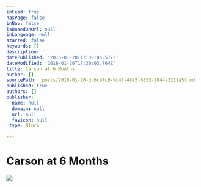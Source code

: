 ```yaml
---
inFeed: true
hasPage: false
inNav: false
isBasedOnUrl: null
inLanguage: null
starred: false
keywords: []
description: ''
datePublished: '2016-01-20T17:30:05.577Z'
dateModified: '2016-01-20T17:30:03.764Z'
title: Carson at 6 Months
author: []
sourcePath: _posts/2016-01-20-dc6cb7c9-9c43-4b25-8833-2044a3211a56.md
published: true
authors: []
publisher:
  name: null
  domain: null
  url: null
  favicon: null
_type: Blurb

---
```

# Carson at 6 Months
![](https://the-grid-user-content.s3-us-west-2.amazonaws.com/f125b4d5-dd75-4043-abc7-1c6d0ec2245b.jpg)
